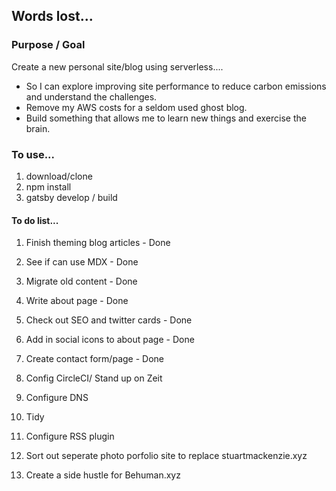 ## Words lost...

### Purpose / Goal

Create a new personal site/blog using serverless....

- So I can explore improving site performance to reduce carbon emissions and understand the challenges.
- Remove my AWS costs for a seldom used ghost blog.
- Build something that allows me to learn new things and exercise the brain.

### To use...

1. download/clone
2. npm install
3. gatsby develop / build

#### To do list...

1. Finish theming blog articles - Done
2. See if can use MDX - Done
3. Migrate old content - Done
4. Write about page - Done
5. Check out SEO and twitter cards - Done
6. Add in social icons to about page - Done
7. Create contact form/page - Done
8. Config CircleCI/ Stand up on Zeit
9. Configure DNS
10. Tidy

11. Configure RSS plugin
12. Sort out seperate photo porfolio site to replace stuartmackenzie.xyz
13. Create a side hustle for Behuman.xyz
